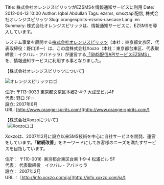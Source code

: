 Title: 株式会社オレンジスピリッツがEZSMSを情報通知サービスに利用
Date: 2012-04-13 10:00
Author: Iqbal Abdullah
Tags: ezsms, smsのapi配信, 株式会社オレンジスピリッツ
Slug: orangespirits-ezsms-usecase
Lang: en
Summary: 株式会社オレンジスピリッツは、情報通知サービスに、EZSMSを導入しています。

システム事業を展開する[株式会社オレンジスピリッツ](http://www.orange-spirits.com/)（本社：東京都文京区、代表取締役：野口洋一）は、この度株式会社Xoxzo（本社：東京都台東区、代表取締役：イクバル・アバドゥラ）が運営する[「SMS配信APIサービスEZSMS」](http://www.ezsms.biz/ja)を、情報通知サービスに利用する事となりました。

【株式会社オレンジスピリッツについて】

![オレンジスピリッツロゴ]({filename}/images/client-logos/orangespirits-logo.gif)

住所: 〒113-0033 東京都文京区本郷2-4-7 大成堂ビル4F  
代表: 野口 洋一  
設立: 2007年6月  
URL: [http://www.orange-spirits.com/](http://www.orange-spirits.com/)

【株式会社Xoxzoについて】  
 
![Xoxzoロゴ]({filename}/images/xoxzo-logo-02.png)

Xoxzoは、2007年2月に設立以来SMS技術を中心に自社サービスを開発、運営をしています。「**継続改善**」をキーワードにしてお客様のニーズを満たすサービスを目指しています。

住所： 〒110-0016  東京都台東区台東 1-9-4 松浦ビル 5F  
代表： 代表取締役　イクバル・アバドゥラ  
設立： 2007年2月  
URL ： [http://info.xoxzo.com/ja/](http://info.xoxzo.com/ja/)
